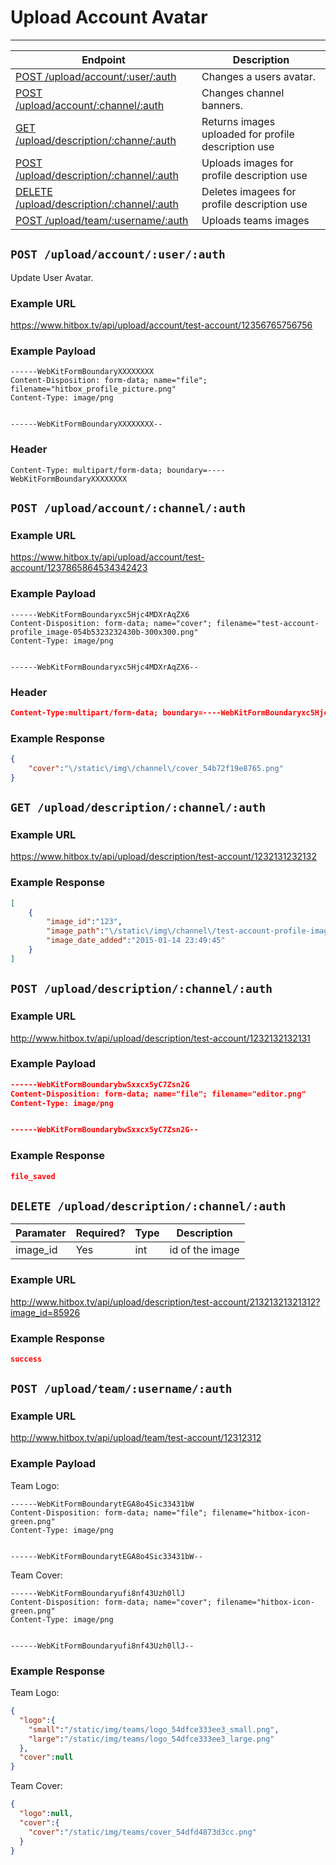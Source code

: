 # Upload Account Avatar
***

| Endpoint | Description |
| ---- | --------------- |
| [POST /upload/account/:user/:auth](/user/upload.md#post-uploadaccountuserauth) | Changes a users avatar. |
| [POST /upload/account/:channel/:auth](/user/upload.md#get-uploaddescriptionchannelauth) | Changes channel banners. |
| [GET /upload/description/:channe/:auth](/user/upload.md#get-uploaddescriptionchannelauth) | Returns images uploaded for profile description use |
| [POST /upload/description/:channel/:auth](/user/upload.md#post-uploaddescriptionchannelauth) | Uploads images for profile description use |
| [DELETE /upload/description/:channel/:auth](/user/upload.md#delete-uploaddescriptionchannelauth) | Deletes imagees for profile description use |
| [POST /upload/team/:username/:auth](/user/upload.md#post-uploadteamusernameauth) | Uploads teams images |

## `POST /upload/account/:user/:auth`

Update User Avatar.

### Example URL

https://www.hitbox.tv/api/upload/account/test-account/12356765756756

### Example Payload 

```
------WebKitFormBoundaryXXXXXXXX
Content-Disposition: form-data; name="file"; filename="hitbox_profile_picture.png"
Content-Type: image/png


------WebKitFormBoundaryXXXXXXXX--
```

### Header

```
Content-Type: multipart/form-data; boundary=----WebKitFormBoundaryXXXXXXXX
```

## `POST /upload/account/:channel/:auth`

### Example URL

https://www.hitbox.tv/api/upload/account/test-account/1237865864534342423

### Example Payload

```
------WebKitFormBoundaryxc5Hjc4MDXrAqZX6
Content-Disposition: form-data; name="cover"; filename="test-account-profile_image-054b5323232430b-300x300.png"
Content-Type: image/png


------WebKitFormBoundaryxc5Hjc4MDXrAqZX6--
```

### Header

```json
Content-Type:multipart/form-data; boundary=----WebKitFormBoundaryxc5Hjc4MDXrAqZX6
```

### Example Response

```json
{
    "cover":"\/static\/img\/channel\/cover_54b72f19e8765.png"
}
```

## `GET /upload/description/:channel/:auth`

### Example URL

https://www.hitbox.tv/api/upload/description/test-account/1232131232132

### Example Response 

```json
[
    {
        "image_id":"123",
        "image_path":"\/static\/img\/channel\/test-account-profile-image-054b2d1096530c0b-300x300-png_54b7309baa686.png",
        "image_date_added":"2015-01-14 23:49:45"
    }
]
```

## `POST /upload/description/:channel/:auth`

### Example URL

http://www.hitbox.tv/api/upload/description/test-account/1232132132131

### Example Payload

```json
------WebKitFormBoundarybwSxxcx5yC7Zsn2G
Content-Disposition: form-data; name="file"; filename="editor.png"
Content-Type: image/png


------WebKitFormBoundarybwSxxcx5yC7Zsn2G--
```

### Example Response

```json
file_saved
```

## `DELETE /upload/description/:channel/:auth`

| Paramater | Required? | Type | Description |
| ---- | ----- | ---- | ----- |
| image_id | Yes | int | id of the image | 

### Example URL

http://www.hitbox.tv/api/upload/description/test-account/21321321321312?image_id=85926

### Example Response 

```json
success
```

## `POST /upload/team/:username/:auth`

### Example URL

http://www.hitbox.tv/api/upload/team/test-account/12312312

### Example Payload

Team Logo:
```
------WebKitFormBoundarytEGA8o4Sic33431bW
Content-Disposition: form-data; name="file"; filename="hitbox-icon-green.png"
Content-Type: image/png


------WebKitFormBoundarytEGA8o4Sic33431bW--
```

Team Cover:

```
------WebKitFormBoundaryufi8nf43Uzh0llJ
Content-Disposition: form-data; name="cover"; filename="hitbox-icon-green.png"
Content-Type: image/png


------WebKitFormBoundaryufi8nf43Uzh0llJ--
```

### Example Response 

Team Logo:

```json
{
  "logo":{
    "small":"/static/img/teams/logo_54dfce333ee3_small.png",
    "large":"/static/img/teams/logo_54dfce333ee3_large.png"
  },
  "cover":null
}
```

Team Cover:

```json
{
  "logo":null,
  "cover":{
    "cover":"/static/img/teams/cover_54dfd4873d3cc.png"
  }
}
```
